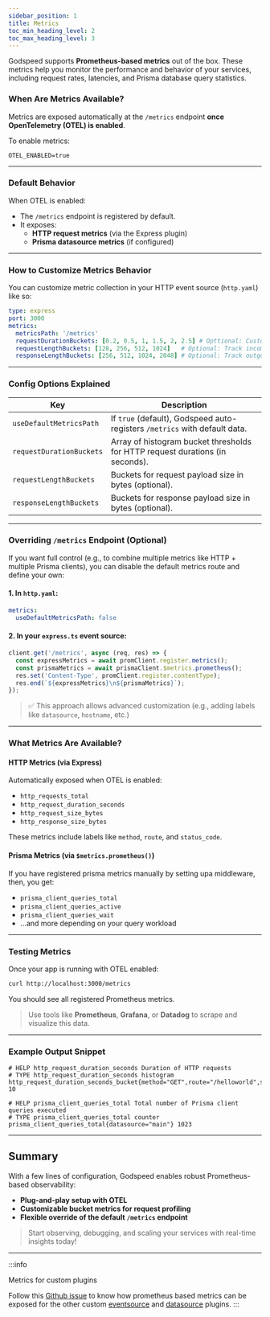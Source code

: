 ```yaml
---
sidebar_position: 1
title: Metrics
toc_min_heading_level: 2
toc_max_heading_level: 3
---
```


Godspeed supports **Prometheus-based metrics** out of the box. These metrics help you monitor the performance and behavior of your services, including request rates, latencies, and Prisma database query statistics.

### When Are Metrics Available?

Metrics are exposed automatically at the `/metrics` endpoint **once OpenTelemetry (OTEL) is enabled**.

To enable metrics:

```env
OTEL_ENABLED=true
```
---

### Default Behavior

When OTEL is enabled:

* The `/metrics` endpoint is registered by default.
* It exposes:
  * **HTTP request metrics** (via the Express plugin)
  * **Prisma datasource metrics** (if configured)

---

### How to Customize Metrics Behavior

You can customize metric collection in your HTTP event source (`http.yaml`) like so:

```yaml
type: express
port: 3000
metrics:
  metricsPath: '/metrics'          
  requestDurationBuckets: [0.2, 0.5, 1, 1.5, 2, 2.5] # Opttional: Custom latency buckets (in seconds)
  requestLengthBuckets: [128, 256, 512, 1024]   # Optional: Track incoming request sizes
  responseLengthBuckets: [256, 512, 1024, 2048] # Optional: Track outgoing response sizes
```

---

### Config Options Explained

| Key                      | Description                                                                   |
| ------------------------ | ----------------------------------------------------------------------------- |
| `useDefaultMetricsPath`  | If `true` (default), Godspeed auto-registers `/metrics` with default data.    |
| `requestDurationBuckets` | Array of histogram bucket thresholds for HTTP request durations (in seconds). |
| `requestLengthBuckets`   | Buckets for request payload size in bytes (optional).                         |
| `responseLengthBuckets`  | Buckets for response payload size in bytes (optional).                        |

---

### Overriding `/metrics` Endpoint (Optional)

If you want full control (e.g., to combine multiple metrics like HTTP + multiple Prisma clients), you can disable the default metrics route and define your own:

#### 1. In `http.yaml`:

```yaml
metrics:
  useDefaultMetricsPath: false
```

#### 2. In your `express.ts` event source:

```ts
client.get('/metrics', async (req, res) => {
  const expressMetrics = await promClient.register.metrics();
  const prismaMetrics = await prismaClient.$metrics.prometheus();
  res.set('Content-Type', promClient.register.contentType);
  res.end(`${expressMetrics}\n${prismaMetrics}`);
});
```

> ✅ This approach allows advanced customization (e.g., adding labels like `datasource`, `hostname`, etc.)

---

### What Metrics Are Available?

#### HTTP Metrics (via Express)

Automatically exposed when OTEL is enabled:

* `http_requests_total`
* `http_request_duration_seconds`
* `http_request_size_bytes`
* `http_response_size_bytes`

These metrics include labels like `method`, `route`, and `status_code`.

#### Prisma Metrics (via `$metrics.prometheus()`)

If you have registered prisma metrics manually by setting upa middleware, then, you get:

* `prisma_client_queries_total`
* `prisma_client_queries_active`
* `prisma_client_queries_wait`
* ...and more depending on your query workload

---

### Testing Metrics

Once your app is running with OTEL enabled:

```bash
curl http://localhost:3000/metrics
```

You should see all registered Prometheus metrics.

> Use tools like **Prometheus**, **Grafana**, or **Datadog** to scrape and visualize this data.

---

### Example Output Snippet

```
# HELP http_request_duration_seconds Duration of HTTP requests
# TYPE http_request_duration_seconds histogram
http_request_duration_seconds_bucket{method="GET",route="/helloworld",status_code="200",le="1"} 10

# HELP prisma_client_queries_total Total number of Prisma client queries executed
# TYPE prisma_client_queries_total counter
prisma_client_queries_total{datasource="main"} 1023
```

---

## Summary

With a few lines of configuration, Godspeed enables robust Prometheus-based observability:

* **Plug-and-play setup with OTEL**
* **Customizable bucket metrics for request profiling**
* **Flexible override of the default `/metrics` endpoint**

> Start observing, debugging, and scaling your services with real-time insights today!

---

:::info

Metrics for custom plugins

Follow this [Github issue](https://github.com/godspeedsystems/gs-node-service/issues/1016) to know how prometheus based metrics can be exposed for the other custom [eventsource](../event-sources/event-source-plugins/) and [datasource](../datasources/datasource-plugins/Overview.md) plugins.
:::

<!-- ## Collector configuration
:::tipTo be coming soon
Follow this [Github issue](https://github.com/godspeedsystems/gs-node-service/issues/1018) for more updates.
::: -->

